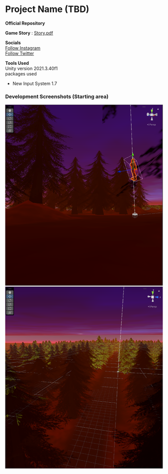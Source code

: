 # Project Name (TBD)

**Official Repository**

**Game Story** : [Story.pdf](media/I%20saw%20the%20devil%20(The%20Game).pdf)

**Socials** <br>
[Follow Instagram](https://www.instagram.com/ShadowStrikeGames) <br>
[Follow Twitter](https://x.com/Shadow___Strike) <br>

**Tools Used** <br>
Unity version 2021.3.40f1 <br>
packages used
<ul>
<li>New Input System 1.7
</ul>

### Development Screenshots (Starting area)

![Environment 2](media/Env%202.png)
![Environment](media/Env.png)
